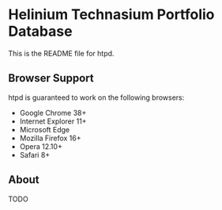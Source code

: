 # Helinium Technasium Portfolio Database

This is the README file for htpd.

## Browser Support
htpd is guaranteed to work on the following browsers:
- Google Chrome 38+
- Internet Explorer 11+
- Microsoft Edge
- Mozilla Firefox 16+
- Opera 12.10+
- Safari 8+

## About
TODO
